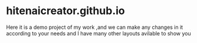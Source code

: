 # hitenaicreator.github.io
Here it is a demo project of my work ,and we can make any changes in it according to your needs and I have many other layouts avilable to show you 
